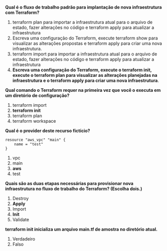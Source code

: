 **Qual é o fluxo de trabalho padrão para implantação de nova infraestrutura com Terraform?**

1. terraform plan para  importar a infraestrutura atual para o arquivo de estado, fazer alterações no código e terraform apply para atualizar a infraestrutura
1. Escreva uma configuração do Terraform, execute terraform show para visualizar as alterações propostas e terraform apply para criar uma nova infraestrutura.
1. terraform import para importar a infraestrutura atual para o arquivo de estado, fazer alterações no código e terraform apply para atualizar a infraestrutura
1. **Escreva uma configuração do Terraform, execute o terraform init, execute o terraform plan para visualizar as alterações planejadas na infraestrutura e o terraform apply para criar uma nova infraestrutura**.

**Qual comando o Terraform requer na primeira vez que você o executa em um diretório de configuração?**

1. terraform import
1. **terraform init**
1. terraform plan
1. terraform workspace

**Qual é o provider deste recurso fictício?**

```
resource "aws_vpc" "main" {
    name = "test"
}
```

1. vpc
1. main
1. **aws**
1. test

**Quais são as duas etapas necessárias para provisionar nova infraestrutura no fluxo de trabalho do Terraform? (Escolha dois.)**

1. Destroy
1. **Apply**
1. Import
1. **Init**
1. Validate

**terraform init inicializa um arquivo main.tf de amostra no diretório atual.**

1. Verdadeiro
1. Falso